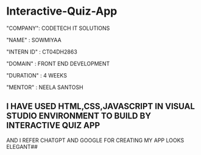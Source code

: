 # Interactive-Quiz-App

"COMPANY": CODETECH IT SOLUTIONS

"NAME" : SOWMIYAA

"INTERN ID" : CT04DH2863

"DOMAIN" : FRONT END DEVELOPMENT

"DURATION" : 4 WEEKS

"MENTOR" : NEELA SANTOSH

## I HAVE USED HTML,CSS,JAVASCRIPT IN VISUAL STUDIO ENVIRONMENT TO BUILD BY INTERACTIVE QUIZ APP 
   AND I REFER CHATGPT AND GOOGLE FOR CREATING MY APP LOOKS ELEGANT##
